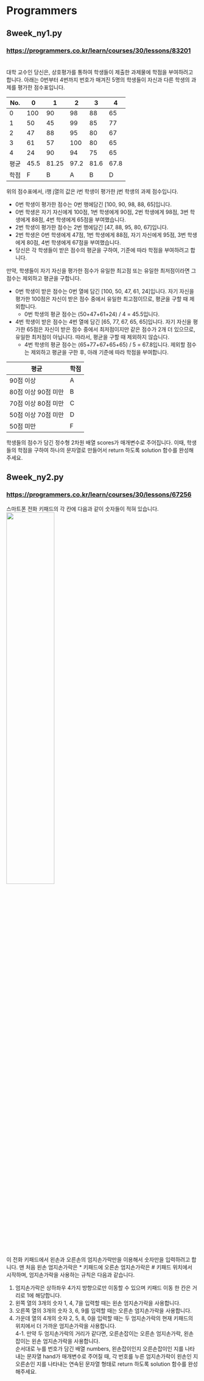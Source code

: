 # Programmers
## 8week_ny1.py
### https://programmers.co.kr/learn/courses/30/lessons/83201 <br><br>
대학 교수인 당신은, 상호평가를 통하여 학생들이 제출한 과제물에 학점을 부여하려고 합니다. 아래는 0번부터 4번까지 번호가 매겨진 5명의 학생들이 자신과 다른 학생의 과제를 평가한 점수표입니다.

|No. |	0|	1|	2|	3|	4|
|---|---|---|---|---|---|
|0|	100|	90|98|88|65|
|1|	50	|45	|99	|85|	77|
|2|	47	|88	|95	|80|	67|
|3|	61	|57	|100	|80|	65|
|4|	24	|90|	94	|75|	65|
|평균	|45.5	|81.25	|97.2|81.6|67.8|
|학점|	F|	B|	A|	B|	D|

위의 점수표에서, i행 j열의 값은 i번 학생이 평가한 j번 학생의 과제 점수입니다.

- 0번 학생이 평가한 점수는 0번 행에담긴 [100, 90, 98, 88, 65]입니다.
- 0번 학생은 자기 자신에게 100점, 1번 학생에게 90점, 2번 학생에게 98점, 3번 학생에게 88점, 4번 학생에게 65점을 부여했습니다.
- 2번 학생이 평가한 점수는 2번 행에담긴 [47, 88, 95, 80, 67]입니다.
- 2번 학생은 0번 학생에게 47점, 1번 학생에게 88점, 자기 자신에게 95점, 3번 학생에게 80점, 4번 학생에게 67점을 부여했습니다.
- 당신은 각 학생들이 받은 점수의 평균을 구하여, 기준에 따라 학점을 부여하려고 합니다.

만약, 학생들이 자기 자신을 평가한 점수가 유일한 최고점 또는 유일한 최저점이라면 그 점수는 제외하고 평균을 구합니다.

- 0번 학생이 받은 점수는 0번 열에 담긴 [100, 50, 47, 61, 24]입니다. 자기 자신을 평가한 100점은 자신이 받은 점수 중에서 유일한 최고점이므로, 평균을 구할 때 제외합니다.
  - 0번 학생의 평균 점수는 (50+47+61+24) / 4 = 45.5입니다.
- 4번 학생이 받은 점수는 4번 열에 담긴 [65, 77, 67, 65, 65]입니다. 자기 자신을 평가한 65점은 자신이 받은 점수 중에서 최저점이지만 같은 점수가 2개 더 있으므로, 유일한 최저점이 아닙니다. 따라서, 평균을 구할 때 제외하지 않습니다.
  - 4번 학생의 평균 점수는 (65+77+67+65+65) / 5 = 67.8입니다.
제외할 점수는 제외하고 평균을 구한 후, 아래 기준에 따라 학점을 부여합니다.

|평균|	학점|
|--|--|
|90점 이상|	A|
|80점 이상 90점 미만|	B|
|70점 이상 80점 미만|	C|
|50점 이상 70점 미만|	D|
|50점 미만|	F|

학생들의 점수가 담긴 정수형 2차원 배열 scores가 매개변수로 주어집니다. 이때, 학생들의 학점을 구하여 하나의 문자열로 만들어서 return 하도록 solution 함수를 완성해주세요.

## 8week_ny2.py
### https://programmers.co.kr/learn/courses/30/lessons/67256
스마트폰 전화 키패드의 각 칸에 다음과 같이 숫자들이 적혀 있습니다.<br>
<img src = 'https://user-images.githubusercontent.com/88240443/134506404-eaa6de3a-8bba-42d4-94d9-ba16adbafdaa.png' width = '50%'><br>
이 전화 키패드에서 왼손과 오른손의 엄지손가락만을 이용해서 숫자만을 입력하려고 합니다.
맨 처음 왼손 엄지손가락은 * 키패드에 오른손 엄지손가락은 # 키패드 위치에서 시작하며, 엄지손가락을 사용하는 규칙은 다음과 같습니다.<br>

  1. 엄지손가락은 상하좌우 4가지 방향으로만 이동할 수 있으며 키패드 이동 한 칸은 거리로 1에 해당합니다.
  2. 왼쪽 열의 3개의 숫자 1, 4, 7을 입력할 때는 왼손 엄지손가락을 사용합니다.
  3. 오른쪽 열의 3개의 숫자 3, 6, 9를 입력할 때는 오른손 엄지손가락을 사용합니다.
  4. 가운데 열의 4개의 숫자 2, 5, 8, 0을 입력할 때는 두 엄지손가락의 현재 키패드의 위치에서 더 가까운 엄지손가락을 사용합니다.<br>
     4-1. 만약 두 엄지손가락의 거리가 같다면, 오른손잡이는 오른손 엄지손가락, 왼손잡이는 왼손 엄지손가락을 사용합니다.<br>
순서대로 누를 번호가 담긴 배열 numbers, 왼손잡이인지 오른손잡이인 지를 나타내는 문자열 hand가 매개변수로 주어질 때, 각 번호를 누른 엄지손가락이 왼손인 지 오른손인 지를 나타내는 연속된 문자열 형태로 return 하도록 solution 함수를 완성해주세요.
